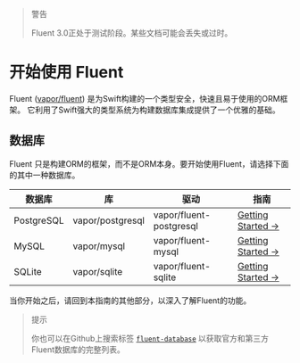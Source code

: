 > 警告
>
>    Fluent 3.0正处于测试阶段。某些文档可能会丢失或过时。

# 开始使用 Fluent

Fluent ([vapor/fluent](https://github.com/vapor/fluent)) 是为Swift构建的一个类型安全，快速且易于使用的ORM框架。
它利用了Swift强大的类型系统为构建数据库集成提供了一个优雅的基础。

## 数据库

Fluent 只是构建ORM的框架，而不是ORM本身。要开始使用Fluent，请选择下面的其中一种数据库。

|数据库  |库         |驱动                 |指南                                               |
|----------|----------------|-----------------------|--------------------------------------------------- |
|PostgreSQL|vapor/postgresql|vapor/fluent-postgresql|[Getting Started &rarr;](../postgresql/fluent.md)   |
|MySQL     |vapor/mysql     |vapor/fluent-mysql     |[Getting Started &rarr;](../mysql/fluent.md)  |
|SQLite    |vapor/sqlite    |vapor/fluent-sqlite    |[Getting Started &rarr;](../sqlite/fluent.md) |

当你开始之后，请回到本指南的其他部分，以深入了解Fluent的功能。

> 提示
> 
>    你也可以在Github上搜索标签 [`fluent-database`](https://github.com/topics/fluent-database) 以获取官方和第三方Fluent数据库的完整列表。
    